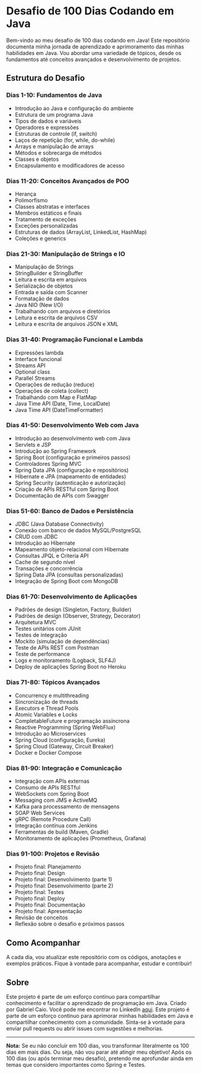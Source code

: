 # Desafio de 100 Dias Codando em Java

Bem-vindo ao meu desafio de 100 dias codando em Java! Este repositório documenta minha jornada de aprendizado e aprimoramento das minhas habilidades em Java. Vou abordar uma variedade de tópicos, desde os fundamentos até conceitos avançados e desenvolvimento de projetos.

## Estrutura do Desafio

### Dias 1-10: Fundamentos de Java

- Introdução ao Java e configuração do ambiente
- Estrutura de um programa Java
- Tipos de dados e variáveis
- Operadores e expressões
- Estruturas de controle (if, switch)
- Laços de repetição (for, while, do-while)
- Arrays e manipulação de arrays
- Métodos e sobrecarga de métodos
- Classes e objetos
- Encapsulamento e modificadores de acesso

### Dias 11-20: Conceitos Avançados de POO

- Herança
- Polimorfismo
- Classes abstratas e interfaces
- Membros estáticos e finais
- Tratamento de exceções
- Exceções personalizadas
- Estruturas de dados (ArrayList, LinkedList, HashMap)
- Coleções e generics

### Dias 21-30: Manipulação de Strings e IO

- Manipulação de Strings
- StringBuilder e StringBuffer
- Leitura e escrita em arquivos
- Serialização de objetos
- Entrada e saída com Scanner
- Formatação de dados
- Java NIO (New I/O)
- Trabalhando com arquivos e diretórios
- Leitura e escrita de arquivos CSV
- Leitura e escrita de arquivos JSON e XML

### Dias 31-40: Programação Funcional e Lambda

- Expressões lambda
- Interface funcional
- Streams API
- Optional class
- Parallel Streams
- Operações de redução (reduce)
- Operações de coleta (collect)
- Trabalhando com Map e FlatMap
- Java Time API (Date, Time, LocalDate)
- Java Time API (DateTimeFormatter)

### Dias 41-50: Desenvolvimento Web com Java

- Introdução ao desenvolvimento web com Java
- Servlets e JSP
- Introdução ao Spring Framework
- Spring Boot (configuração e primeiros passos)
- Controladores Spring MVC
- Spring Data JPA (configuração e repositórios)
- Hibernate e JPA (mapeamento de entidades)
- Spring Security (autenticação e autorização)
- Criação de APIs RESTful com Spring Boot
- Documentação de APIs com Swagger

### Dias 51-60: Banco de Dados e Persistência

- JDBC (Java Database Connectivity)
- Conexão com banco de dados MySQL/PostgreSQL
- CRUD com JDBC
- Introdução ao Hibernate
- Mapeamento objeto-relacional com Hibernate
- Consultas JPQL e Criteria API
- Cache de segundo nível
- Transações e concorrência
- Spring Data JPA (consultas personalizadas)
- Integração de Spring Boot com MongoDB

### Dias 61-70: Desenvolvimento de Aplicações

- Padrões de design (Singleton, Factory, Builder)
- Padrões de design (Observer, Strategy, Decorator)
- Arquitetura MVC
- Testes unitários com JUnit
- Testes de integração
- Mockito (simulação de dependências)
- Teste de APIs REST com Postman
- Teste de performance
- Logs e monitoramento (Logback, SLF4J)
- Deploy de aplicações Spring Boot no Heroku

### Dias 71-80: Tópicos Avançados

- Concurrency e multithreading
- Sincronização de threads
- Executors e Thread Pools
- Atomic Variables e Locks
- CompletableFuture e programação assíncrona
- Reactive Programming (Spring WebFlux)
- Introdução ao Microservices
- Spring Cloud (configuração, Eureka)
- Spring Cloud (Gateway, Circuit Breaker)
- Docker e Docker Compose

### Dias 81-90: Integração e Comunicação

- Integração com APIs externas
- Consumo de APIs RESTful
- WebSockets com Spring Boot
- Messaging com JMS e ActiveMQ
- Kafka para processamento de mensagens
- SOAP Web Services
- gRPC (Remote Procedure Call)
- Integração contínua com Jenkins
- Ferramentas de build (Maven, Gradle)
- Monitoramento de aplicações (Prometheus, Grafana)

### Dias 91-100: Projetos e Revisão

- Projeto final: Planejamento
- Projeto final: Design
- Projeto final: Desenvolvimento (parte 1)
- Projeto final: Desenvolvimento (parte 2)
- Projeto final: Testes
- Projeto final: Deploy
- Projeto final: Documentação
- Projeto final: Apresentação
- Revisão de conceitos
- Reflexão sobre o desafio e próximos passos

## Como Acompanhar

A cada dia, vou atualizar este repositório com os códigos, anotações e exemplos práticos. Fique à vontade para acompanhar, estudar e contribuir!

## Sobre

Este projeto é parte de um esforço contínuo para compartilhar conhecimento e facilitar o aprendizado de programação em Java. Criado por Gabriel Caio. Você pode me encontrar no LinkedIn [aqui](linkedin.com/in/gabriel-caio/).
Este projeto é parte de um esforço contínuo para aprimorar minhas habilidades em Java e compartilhar conhecimento com a comunidade. Sinta-se à vontade para enviar pull requests ou abrir issues com sugestões e melhorias.

---

**Nota:** Se eu não concluir em 100 dias, vou transformar literalmente os 100 dias em mais dias. Ou seja, não vou parar até atingir meu objetivo! Após os 100 dias (ou após terminar meu desafio), pretendo me aprofundar ainda em temas que considero importantes como Spring e Testes.
